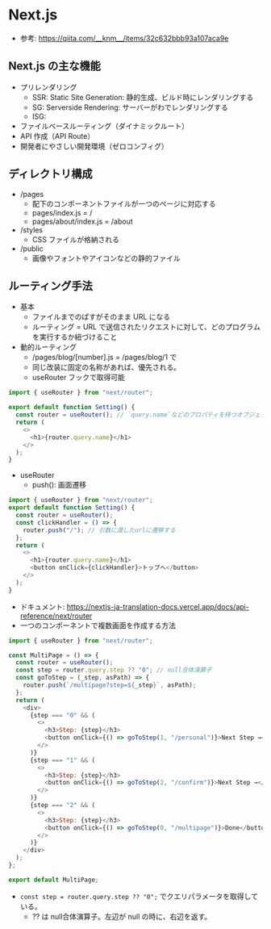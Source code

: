 # Next.js 
- 参考: https://qiita.com/__knm__/items/32c632bbb93a107aca9e

## Next.js の主な機能
- プリレンダリング
  - SSR: Static Site Generation: 静的生成、ビルド時にレンダリングする
  - SG: Serverside Rendering: サーバーがわでレンダリングする
  - ISG: 
- ファイルベースルーティング（ダイナミックルート）
- API 作成（API Route）
- 開発者にやさしい開発環境（ゼロコンフィグ）

## ディレクトリ構成
- /pages
  - 配下のコンポーネントファイルが一つのページに対応する
  - pages/index.js = /
  - pages/about/index.js = /about
- /styles
  - CSS ファイルが格納される
- /public
  - 画像やフォントやアイコンなどの静的ファイル

## ルーティング手法
- 基本
  - ファイルまでのぱすがそのまま URL になる
  - ルーティング = URL で送信されたリクエストに対して、どのプログラムを実行するか紐づけること
- 動的ルーティング
  - /pages/blog/[number].js = /pages/blog/1 で
  - 同じ改装に固定の名称があれば、優先される。
  - useRouter フックで取得可能
```JavaScript
import { useRouter } from "next/router";

export default function Setting() {
  const router = useRouter(); // `query.name`などのプロパティを持つオブジェクトの格納
  return (
    <>
      <h1>{router.query.name}</h1>
    </>
  );
}
```
- useRouter 
  - push(): 画面遷移
```JavaScript
import { useRouter } from "next/router";
export default function Setting() {
  const router = useRouter();
  const clickHandler = () => {
    router.push("/"); // 引数に渡したurlに遷移する
  };
  return (
    <>
      <h1>{router.query.name}</h1>
      <button onClick={clickHandler}>トップへ</button>
    </>
  );
}
```
  - ドキュメント: https://nextjs-ja-translation-docs.vercel.app/docs/api-reference/next/router
- 一つのコンポーネントで複数画面を作成する方法
```JavaScript
import { useRouter } from "next/router";

const MultiPage = () => {
  const router = useRouter();
  const step = router.query.step ?? "0"; // null合体演算子
  const goToStep = (_step, asPath) => {
    router.push(`/multipage?step=${_step}`, asPath);
  };
  return (
    <div>
      {step === "0" && (
        <>
          <h3>Step: {step}</h3>
          <button onClick={() => goToStep(1, "/personal")}>Next Step →</button>
        </>
      )}
      {step === "1" && (
        <>
          <h3>Step: {step}</h3>
          <button onClick={() => goToStep(2, "/confirm")}>Next Step →</button>
        </>
      )}
      {step === "2" && (
        <>
          <h3>Step: {step}</h3>
          <button onClick={() => goToStep(0, "/multipage")}>Done</button>
        </>
      )}
    </div>
  );
};

export default MultiPage;
```
  - `const step = router.query.step ?? "0";` でクエリパラメータを取得している。
    - ?? は null合体演算子。左辺が null の時に、右辺を返す。

